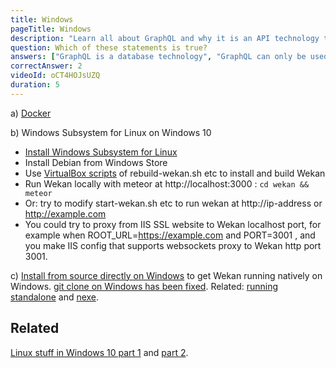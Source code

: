 ```yaml
---
title: Windows
pageTitle: Windows
description: "Learn all about GraphQL and why it is an API technology that's superior to REST. It is not only for React & Javascript developers but can be used for any API."
question: Which of these statements is true?
answers: ["GraphQL is a database technology", "GraphQL can only be used together with SQL", "GraphQL was invented by Facebook", "GraphQL was developed by Netflix and Coursera"]
correctAnswer: 2
videoId: oCT4HOJsUZQ
duration: 5
---
```


a) [Docker](https://github.com/wekan/wekan/wiki/Docker)

b) Windows Subsystem for Linux on Windows 10
- [Install Windows Subsystem for Linux](https://wiki.debian.org/InstallingDebianOn/Microsoft/Windows/SubsystemForLinux)
- Install Debian from Windows Store
- Use [VirtualBox scripts](https://github.com/wekan/wekan-maintainer/tree/master/virtualbox) of rebuild-wekan.sh etc to install and build Wekan
- Run Wekan locally with meteor at http://localhost:3000 : `cd wekan && meteor`
- Or: try to modify start-wekan.sh etc to run wekan at http://ip-address or http://example.com
- You could try to proxy from IIS SSL website to Wekan localhost port, for example when ROOT_URL=https://example.com and PORT=3001 , and you make IIS config that supports websockets proxy to Wekan http port 3001.

c) [Install from source directly on Windows](https://github.com/wekan/wekan/wiki/Install-Wekan-from-source-on-Windows) to get Wekan running natively on Windows. [git clone on Windows has been fixed](https://github.com/wekan/wekan/issues/977). Related: [running standalone](https://github.com/wekan/wekan/issues/883) and [nexe](https://github.com/wekan/wekan/issues/710).

## Related

[Linux stuff in Windows 10 part 1](https://cepa.io/2018/02/10/linuxizing-your-windows-pc-part1/) and [part 2](https://cepa.io/2018/02/20/linuxizing-your-windows-pc-part2/).
